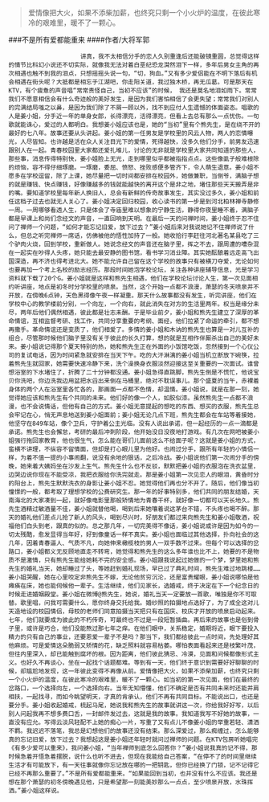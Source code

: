 > 爱情像把大火，如果不添柴加薪，也终究只剩一个小火炉的温度，在彼此寒冷的艰难里，暖不了一颗心。

###不是所有爱都能重来
####作者/大将军郭

						讲真，我不太相信分手的恋人久别重逢后还能破镜重圆，总觉得这样的情节比科幻小说还不切实际，就像我无法对着白垩纪恐龙潸然泪下一样，多年后男女主角的再次相遇也触不到我的泪点，只想摇摇头说一句，“切，狗血。”又有多少爱侣能在不明下落后有机会相遇在街头呢？大抵都是相忘于江湖吧，你走阳关道，我过独木桥，再无瓜葛。可是那天在KTV，有个疲惫的声音唱“常常责怪自己，当初不应该”的时候， 我还是莫名地泪如雨下。常常我们不愿意相信会有什么奇迹般的美好发生，是因为我们害怕相信了会更失望；常常我们对别人的完满结局嗤之以鼻，是因为我们除了不屑一顾以外，找不到应付人生遗憾的体面姿态。唱歌的人是姜小姐，分手近一年的单身女郎，长得漂亮，活得漂亮，但看上去总有那么一点忧伤。一句歌就能诛心，爱过的人都明白。我想姜小姐应该也是，她的“当初”里有个熊先生，是在绕不开的最好的七八年。故事还要从头讲起。姜小姐的第一任男友是学校里的风云人物，两人的恋情曝光，人尽皆知。也许越是活在众人关注目光下的爱情，死得越快，没多久他们分手，前男友迅速跟别人在一起。青春校园里大家都还爱扎堆儿，讨论的无非就是学校里大家共同知道的那些人，那些事，消息传得特别快，姜小姐脸上无光，走到哪里似乎都被指指点点。这些像虱子般难根除的烦恼，容不得仔细琢磨。一琢磨，委屈、愤怒、挫败感便多管齐下，令人萌生退意。姜小姐不愿多在学校逗留，除了上课，她尽量把一切时间都安排在校园外，她做兼职，当倒爷，满脑子想的就是赚钱、快点赚钱，好像赚越多的钱就能越快的离开这个是非之地，堵住那些天天搬弄是非的嘴。要知道学校里每年新人换旧人，总会有新鲜的传奇故事发生，其实没过多久，姜小姐和前任这档子过去也就无人关心了。姜小姐决定回归校园，收心读书的第一步是到河北柏林禅寺静修一周。一周哪够看透人生，只是体会了寺庙里难以想象的宁静生活，静得你夜里睡不着，满脑子都是早课上和尚们念经文的声音，一直回响到天明。在最后一天的问禅时间，姜小姐终于忍不住问了禅师一个问题，“如何才能忘记旧爱，放下过去？”姜小姐后来对我说她记不住禅师说了什么，但总之听完禅师一席话，仿佛被他的悟性加持了一般。她收拾行李赶往河北著名某县吃了三个驴肉火烧，回到学校，重新做人。她说念经文的声音还在脑子里，挥之不去，跟周遭的嘈杂混在一起实在吵得人头疼，她只能去最安静的图书馆，看书学习消业障。其实她酝酿着远走高飞出国深造，再不济也得考进北大。她不能允许自己留在这个学校的故事只有被横刀夺爱，无论如何也要再加一个考上名校的励志经历。那段时间她泡学校论坛，关注各种讲座辅导信息，光是学习资料就下载了20个G。姜小姐就是这样和熊先生相遇，他们在学校论坛讨论人生，第一次见面相约听讲座，地点是初冬时分学校里的喷泉。当然，这个开始一点都不浪漫，萧瑟的冬天喷泉并不开放，在傍晚6点钟，天色黑得像午夜一样凝重。那天什么故事都没有发生，听完讲座，他们在学校中心的教学楼前分别，一个向左，一个向右，就此消失在对方的生活里两年。权当是缘分未尽，两年后他们偶然相遇，彼此都是壮志未酬。于是毕业前夕，姜小姐和熊先生建立了深厚的革命情谊，互相监督考研、找工作，共同分享重要的考纲、面经，他们拉紧了命运的牵引，都不想再撒手。革命情谊还是变质了，他们相爱了。多情的姜小姐和木讷的熊先生也算是一对儿互补的组合，尽管那时候他们脑子里没有关于彼此的长久打算，想的就是互相作伴厮杀出自己的美好未来。姜小姐说记得那个夏天特别的热，她和熊先生正在外面的小饭馆吃饭，忽然接到一个心仪公司的复试电话，因为时间紧急就安排在当天下午。吃的大汗淋漓的姜小姐当机立断放下碗筷，拉着熊先生就回家，她需要快速冷静下来，洗个澡换身衣服淡然迎接这至关重要的一次面试。谁曾想浴室的下水堵住了，折腾了二十分钟都没通。姜小姐急得直跳脚，熊先生倒是不慌忙，他说宝贝你洗吧，你边洗我边用盆把水舀出来倒在马桶里，绝对不耽误事儿。那个盛夏的当午，赤裸着身体的两个人在浴室里各忙各的，那画面一点都不色情，却温情。姜小姐说，就是在那一刻，她觉得她应该和熊先生有个共同的未来。他们好的像一个人，如胶似漆。虽然熊先生一点都不浪漫，也不会说情话，但他有自己的方式。姜小姐无意提起的想吃的东西、想买的衣服，熊先生总会牢记在心，悄无声息地送到姜小姐面前；姜小姐无论几点下班，熊先生都会在车站等着接她，他坚守在849车站，像个卫兵，守护着公主光临。没有人说出承诺，但一起经历的一点一滴都是承诺。熊先生也会懈怠，考研的最后冲刺阶段，他开始没日没夜地打游戏。有几次在网吧被姜小姐强行拖回家教育，他也很生气，怎么能在哥们儿面前这么不给面子呢？这就是姜小姐的方式，蛮横不讲理，不纵容不留情面，但却是打心眼儿里为他好。也闹过分手，跟所有年轻的小情侣一样，为着不值一提的小事闹翻，说没有余地的狠话，之后冷战。姜小姐说他们第一次闹分手的傍晚，她来着大姨妈坐在沙发上生气。熊先生什么也不反驳，默默把姜小姐的衣服泡在洗衣盆里，边哭边说你现在不能受凉，我把衣服给你洗完就走。那是姜小姐第一次见恋人的眼泪，黄昏时分的阳台上，熊先生默默洗衣的身影让姜小姐不忍。她觉得他们再也分不开了。随后，他们像当初憧憬的一般，都考取了理想学校的公费研究生。那一年的好事特别多，他们共同的朋友结婚，天南海北的大家凑到一起，就好像电影里那般矫情地为青春干杯，就好像一切都可以天长地久。熊先生酒精过敏酒量不佳，姜小姐就替他喝，喝到后来她嚷着说这茅台不错，不头疼也喝不醉。那天的婚礼他们差点儿抢了新人的风头，喝到尽兴时，好朋友们都过来向熊先生和姜小姐敬酒，祝福他们白头到老，跟真的似的。总之那几年，一切完美得不像话，姜小姐说或许是因为如今的一切太残酷，愈发显得当年好，好到像童话一样不真实。姜小姐也面临过其他选择，扑向社会的这几年，因着青春逼人、气质不凡，向她伸来橄榄枝的男人一双手数不过来。但每个可以选择的岔路口，姜小姐都义无反顾地直走不转弯，她觉得和熊先生的这么多年谁也比不上，她要的不是物质不是激情，只有熊先生能给她耗不完的安全感。姜小姐跟我说起过她做的一个梦，梦里她和熊先生的婚礼当天，她却睡过了头，等她赶到婚礼现场，早已过了典礼时间，熊先生难过地跳楼……姜小姐哭醒，她在心里咬定非熊先生不嫁，无论他贫穷沉沦，还是富贵耀眼，姜小姐说哪怕是他瘫痪在床，她也能伺候他一辈子。生活继续，他们见家长，选婚戒，终于决定在下一个纪念日的时候走进婚姻殿堂。姜小姐在微博@熊先生，她说，婚礼当天一定要放一首歌，唯独是你不可取替。歌里唱，问我可需要什么，愿你终身交托给我。婚纱照的拍摄地点选好了，为了成全这对儿天造地设的校园情侣，母校的老师们同意拍摄当天把只有在国庆、校庆才开放的喷泉启动起来。七年，他们就要成为彼此的不朽传奇，可最终也不过是一段短暂插曲。再后来的故事也是俗到骨子里，或许是巧合，他们没能熬过那七年之痒。在他们眼中，关系稳定，婚期将近，眼下要投入精力的只有自己的事业，还要恩爱一辈子不是吗？那当下，我们都给彼此一点时间，先处理好其他麻烦。可是爱情这朵脆弱又矫情的花，缺乏照料就容易枯萎。哪怕表面看起来还是枝繁叶茂，但往内里深入，却已能触到腐坏的根。因为距离，他们彼此猜忌、冷漠，见面和问候都像形式主义。也好久不再谈心，坐在一起找个话题都难。等到有一天，他们终于意识到需要好好聊聊的时候，却尴尬地发现，这一年彼此变得不再像从前。爱情像把大火，如果不添柴加薪，也终究只剩一个小火炉的温度，在彼此寒冷的艰难里，暖不了一颗心。如当初的第一次见面，他们在最终的岔路口，一个选择向左，一个选择向右。当年无知懵懂，他们不确定是否有共同未来时还能并肩相扶，一起找寻，而如今眺望明天，才真的肯承认，他们不再有共同目标。不能说出口，也还是要分手。姜小姐收起婚戒，梳起马尾，她说我和熊先生的故事就讲这一次，你给我好好写，以后别人问起我再不想多费口舌，一封邮件发过去，这就是我的故事。我知道我写不好她的故事，一直没有应允。写得云淡风轻配不上她的痴心一片，写重了又有点儿不像姜小姐的举重若轻、潇洒不羁。我迟迟不落笔，我总是幻想他们的故事还没有结束。那么深爱过，那么痴缠过，怎么能够真的忘记旧爱，放下过去？我想起这是姜小姐还年轻时就问过禅师的问题。在KTV包房听她唱完《有多少爱可以重来》，我问姜小姐，“当年禅师到底怎么回答你？”姜小姐说我真的记不得，那时候急着开悟急着摆脱，说什么也听不进去，但现在我能给自己答案，“在停不了的时间里继续生活才有可能放下，有一天往事就像你忘记放在哪的一把钥匙，但你已经换了门锁，记不记得它已经不再那么重要了。”不是所有爱都能重来。“如果能回到当初，也并没有什么不应该。我还是想在那个萧瑟的初冬傍晚遇见他，只是希望那一刻能美妙那么一点点，至少喷泉开放，水珠挥洒。”姜小姐这样说。			  		